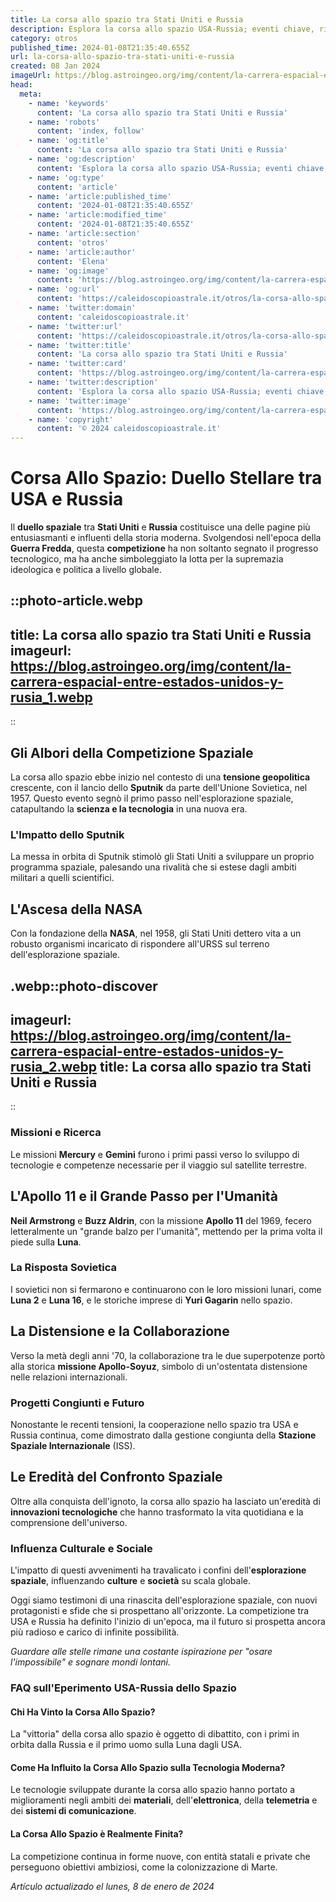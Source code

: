 ```yaml
---
title: La corsa allo spazio tra Stati Uniti e Russia
description: Esplora la corsa allo spazio USA-Russia; eventi chiave, rivalità epica e impatto storico. Scopri di più nellarticolo!
category: otros
published_time: 2024-01-08T21:35:40.655Z
url: la-corsa-allo-spazio-tra-stati-uniti-e-russia
created: 08 Jan 2024
imageUrl: https://blog.astroingeo.org/img/content/la-carrera-espacial-entre-estados-unidos-y-rusia_1.webp
head:
  meta:
    - name: 'keywords'
      content: 'La corsa allo spazio tra Stati Uniti e Russia'
    - name: 'robots'
      content: 'index, follow'
    - name: 'og:title'
      content: 'La corsa allo spazio tra Stati Uniti e Russia'
    - name: 'og:description'
      content: 'Esplora la corsa allo spazio USA-Russia; eventi chiave, rivalità epica e impatto storico. Scopri di più nellarticolo!'
    - name: 'og:type'
      content: 'article'
    - name: 'article:published_time'
      content: '2024-01-08T21:35:40.655Z'
    - name: 'article:modified_time'
      content: '2024-01-08T21:35:40.655Z'
    - name: 'article:section'
      content: 'otros'
    - name: 'article:author'
      content: 'Elena'
    - name: 'og:image'
      content: 'https://blog.astroingeo.org/img/content/la-carrera-espacial-entre-estados-unidos-y-rusia_1.webp'
    - name: 'og:url'
      content: 'https://caleidoscopioastrale.it/otros/la-corsa-allo-spazio-tra-stati-uniti-e-russia'
    - name: 'twitter:domain'
      content: 'caleidoscopioastrale.it'
    - name: 'twitter:url'
      content: 'https://caleidoscopioastrale.it/otros/la-corsa-allo-spazio-tra-stati-uniti-e-russia'
    - name: 'twitter:title'
      content: 'La corsa allo spazio tra Stati Uniti e Russia'
    - name: 'twitter:card'
      content: 'https://blog.astroingeo.org/img/content/la-carrera-espacial-entre-estados-unidos-y-rusia_1.webp'
    - name: 'twitter:description'
      content: 'Esplora la corsa allo spazio USA-Russia; eventi chiave, rivalità epica e impatto storico. Scopri di più nellarticolo!'
    - name: 'twitter:image'
      content: 'https://blog.astroingeo.org/img/content/la-carrera-espacial-entre-estados-unidos-y-rusia_1.webp'
    - name: 'copyright'
      content: '© 2024 caleidoscopioastrale.it'
---
```

# Corsa Allo Spazio: Duello Stellare tra USA e Russia

Il **duello spaziale** tra **Stati Uniti** e **Russia** costituisce una delle pagine più entusiasmanti e influenti della storia moderna. Svolgendosi nell'epoca della **Guerra Fredda**, questa **competizione** ha non soltanto segnato il progresso tecnologico, ma ha anche simboleggiato la lotta per la supremazia ideologica e politica a livello globale.

::photo-article.webp
---
title: La corsa allo spazio tra Stati Uniti e Russia
imageurl: https://blog.astroingeo.org/img/content/la-carrera-espacial-entre-estados-unidos-y-rusia_1.webp
---
::

## Gli Albori della Competizione Spaziale
La corsa allo spazio ebbe inizio nel contesto di una **tensione geopolitica** crescente, con il lancio dello **Sputnik** da parte dell'Unione Sovietica, nel 1957. Questo evento segnò il primo passo nell'esplorazione spaziale, catapultando la **scienza e la tecnologia** in una nuova era.

### L'Impatto dello Sputnik
La messa in orbita di Sputnik stimolò gli Stati Uniti a sviluppare un proprio programma spaziale, palesando una rivalità che si estese dagli ambiti militari a quelli scientifici.

## L'Ascesa della NASA
Con la fondazione della **NASA**, nel 1958, gli Stati Uniti dettero vita a un robusto organismi incaricato di rispondere all'URSS sul terreno dell'esplorazione spaziale.

.webp::photo-discover
---
imageurl: https://blog.astroingeo.org/img/content/la-carrera-espacial-entre-estados-unidos-y-rusia_2.webp
title: La corsa allo spazio tra Stati Uniti e Russia
---
::

### Missioni e Ricerca
Le missioni **Mercury** e **Gemini** furono i primi passi verso lo sviluppo di tecnologie e competenze necessarie per il viaggio sul satellite terrestre.

## L'Apollo 11 e il Grande Passo per l'Umanità
**Neil Armstrong** e **Buzz Aldrin**, con la missione **Apollo 11** del 1969, fecero letteralmente un "grande balzo per l'umanità", mettendo per la prima volta il piede sulla **Luna**.

### La Risposta Sovietica
I sovietici non si fermarono e continuarono con le loro missioni lunari, come **Luna 2** e **Luna 16**, e le storiche imprese di **Yuri Gagarin** nello spazio.

## La Distensione e la Collaborazione
Verso la metà degli anni '70, la collaborazione tra le due superpotenze portò alla storica **missione Apollo-Soyuz**, simbolo di un'ostentata distensione nelle relazioni internazionali.

### Progetti Congiunti e Futuro
Nonostante le recenti tensioni, la cooperazione nello spazio tra USA e Russia continua, come dimostrato dalla gestione congiunta della **Stazione Spaziale Internazionale** (ISS).

## Le Eredità del Confronto Spaziale
Oltre alla conquista dell'ignoto, la corsa allo spazio ha lasciato un'eredità di **innovazioni tecnologiche** che hanno trasformato la vita quotidiana e la comprensione dell'universo.

### Influenza Culturale e Sociale
L'impatto di questi avvenimenti ha travalicato i confini dell'**esplorazione spaziale**, influenzando **culture** e **società** su scala globale.

Oggi siamo testimoni di una rinascita dell'esplorazione spaziale, con nuovi protagonisti e sfide che si prospettano all'orizzonte. La competizione tra USA e Russia ha definito l'inizio di un'epoca, ma il futuro si prospetta ancora più radioso e carico di infinite possibilità.

*Guardare alle stelle rimane una costante ispirazione per "osare l'impossibile" e sognare mondi lontani.*

### FAQ sull'Eperimento USA-Russia dello Spazio

#### Chi Ha Vinto la Corsa Allo Spazio?
La "vittoria" della corsa allo spazio è oggetto di dibattito, con i primi in orbita dalla Russia e il primo uomo sulla Luna dagli USA.

#### Come Ha Influito la Corsa Allo Spazio sulla Tecnologia Moderna?
Le tecnologie sviluppate durante la corsa allo spazio hanno portato a miglioramenti negli ambiti dei **materiali**, dell'**elettronica**, della **telemetria** e dei **sistemi di comunicazione**.

#### La Corsa Allo Spazio è Realmente Finita?
La competizione continua in forme nuove, con entità statali e private che perseguono obiettivi ambiziosi, come la colonizzazione di Marte.

_Artículo actualizado el lunes, 8 de enero de 2024_